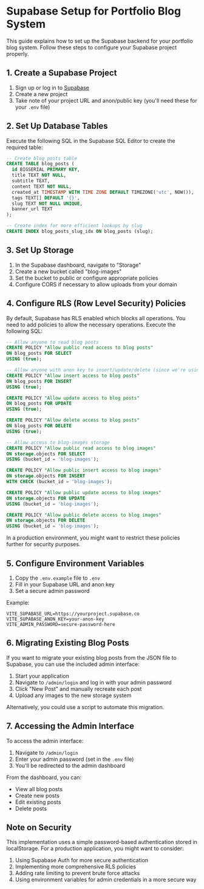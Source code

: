 # Supabase Setup for Portfolio Blog System

This guide explains how to set up the Supabase backend for your portfolio blog system. Follow these steps to configure your Supabase project properly.

## 1. Create a Supabase Project

1. Sign up or log in to [Supabase](https://supabase.com)
2. Create a new project
3. Take note of your project URL and anon/public key (you'll need these for your `.env` file)

## 2. Set Up Database Tables

Execute the following SQL in the Supabase SQL Editor to create the required table:

```sql
-- Create blog posts table
CREATE TABLE blog_posts (
  id BIGSERIAL PRIMARY KEY,
  title TEXT NOT NULL,
  subtitle TEXT,
  content TEXT NOT NULL,
  created_at TIMESTAMP WITH TIME ZONE DEFAULT TIMEZONE('utc', NOW()),
  tags TEXT[] DEFAULT '{}',
  slug TEXT NOT NULL UNIQUE,
  banner_url TEXT
);

-- Create index for more efficient lookups by slug
CREATE INDEX blog_posts_slug_idx ON blog_posts (slug);
```

## 3. Set Up Storage

1. In the Supabase dashboard, navigate to "Storage"
2. Create a new bucket called "blog-images"
3. Set the bucket to public or configure appropriate policies
4. Configure CORS if necessary to allow uploads from your domain

## 4. Configure RLS (Row Level Security) Policies

By default, Supabase has RLS enabled which blocks all operations. You need to add policies to allow the necessary operations. Execute the following SQL:

```sql
-- Allow anyone to read blog posts
CREATE POLICY "Allow public read access to blog posts" 
ON blog_posts FOR SELECT 
USING (true);

-- Allow anyone with anon key to insert/update/delete (since we're using admin auth in the app)
CREATE POLICY "Allow insert access to blog posts" 
ON blog_posts FOR INSERT 
USING (true);

CREATE POLICY "Allow update access to blog posts" 
ON blog_posts FOR UPDATE 
USING (true);

CREATE POLICY "Allow delete access to blog posts" 
ON blog_posts FOR DELETE 
USING (true);

-- Allow access to blog-images storage
CREATE POLICY "Allow public read access to blog images"
ON storage.objects FOR SELECT
USING (bucket_id = 'blog-images');

CREATE POLICY "Allow public insert access to blog images"
ON storage.objects FOR INSERT
WITH CHECK (bucket_id = 'blog-images');

CREATE POLICY "Allow public update access to blog images"
ON storage.objects FOR UPDATE
USING (bucket_id = 'blog-images');

CREATE POLICY "Allow public delete access to blog images"
ON storage.objects FOR DELETE
USING (bucket_id = 'blog-images');
```

In a production environment, you might want to restrict these policies further for security purposes.

## 5. Configure Environment Variables

1. Copy the `.env.example` file to `.env`
2. Fill in your Supabase URL and anon key
3. Set a secure admin password

Example:

```
VITE_SUPABASE_URL=https://yourproject.supabase.co
VITE_SUPABASE_ANON_KEY=your-anon-key
VITE_ADMIN_PASSWORD=secure-password-here
```

## 6. Migrating Existing Blog Posts

If you want to migrate your existing blog posts from the JSON file to Supabase, you can use the included admin interface:

1. Start your application
2. Navigate to `/admin/login` and log in with your admin password
3. Click "New Post" and manually recreate each post
4. Upload any images to the new storage system

Alternatively, you could use a script to automate this migration.

## 7. Accessing the Admin Interface

To access the admin interface:

1. Navigate to `/admin/login`
2. Enter your admin password (set in the `.env` file)
3. You'll be redirected to the admin dashboard

From the dashboard, you can:
- View all blog posts
- Create new posts
- Edit existing posts
- Delete posts

## Note on Security

This implementation uses a simple password-based authentication stored in localStorage. For a production application, you might want to consider:

1. Using Supabase Auth for more secure authentication
2. Implementing more comprehensive RLS policies
3. Adding rate limiting to prevent brute force attacks
4. Using environment variables for admin credentials in a more secure way 